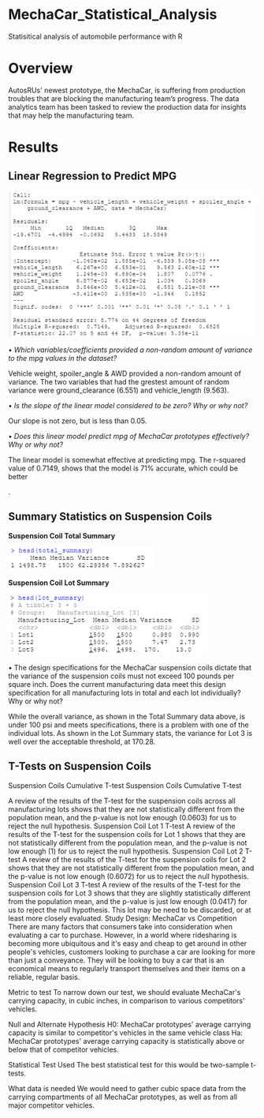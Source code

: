 # MechaCar_Statistical_Analysis
Statisitical analysis of automobile performance with R

# Overview
AutosRUs' newest prototype, the MechaCar, is suffering from production troubles that are blocking the manufacturing team’s progress. The data analytics team has been tasked to review the production data for insights that may help the manufacturing team.

# Results
## Linear Regression to Predict MPG

![linear_regression](Resources/linear_regression.png)

•	*Which variables/coefficients provided a non-random amount of variance to the mpg values in the dataset?*

Vehicle weight, spoiler_angle & AWD provided a non-random amount of variance. The two variables that had the grestest amount of random variance were ground_clearance (6.551) and vehicle_length (9.563).

•	*Is the slope of the linear model considered to be zero? Why or why not?*

Our slope is not zero, but is less than 0.05.

•	*Does this linear model predict mpg of MechaCar prototypes effectively? Why or why not?*

The linear model is somewhat effective at predicting mpg. The r-squared value of 0.7149, shows that the model is 71% accurate, which could be better

.
## Summary Statistics on Suspension Coils

**Suspension Coil Total Summary**

![total_summary](Resources/total_summary.png)


**Suspension Coil Lot Summary**

![lot_summary](Resources/lot_summary.png)


•	The design specifications for the MechaCar suspension coils dictate that the variance of the suspension coils must not exceed 100 pounds per square inch. Does the current manufacturing data meet this design specification for all manufacturing lots in total and each lot individually? Why or why not?

While the overall variance, as shown in the Total Summary data above, is under 100 psi and meets specifications, there is a problem with one of the individual lots. As shown in the Lot Summary stats, the variance for Lot 3 is well over the acceptable threshold, at 170.28.

## T-Tests on Suspension Coils
Suspension Coils Cumulative T-test Suspension Coils Cumulative T-test

A review of the results of the T-test for the suspension coils across all manufacturing lots shows that they are not statistically different from the population mean, and the p-value is not low enough (0.0603) for us to reject the null hypothesis. Suspension Coil Lot 1 T-test
A review of the results of the T-test for the suspension coils for Lot 1 shows that they are not statistically different from the population mean, and the p-value is not low enough (1) for us to reject the null hypothesis. Suspension Coil Lot 2 T-test
A review of the results of the T-test for the suspension coils for Lot 2 shows that they are not statistically different from the population mean, and the p-value is not low enough (0.6072) for us to reject the null hypothesis. Suspension Coil Lot 3 T-test
A review of the results of the T-test for the suspension coils for Lot 3 shows that they are slightly statistically different from the population mean, and the p-value is just low enough (0.0417) for us to reject the null hypothesis. This lot may be need to be discarded, or at least more closely evaluated.
Study Design: MechaCar vs Competition
There are many factors that consumers take into consideration when evaluating a car to purchase. However, in a world where ridesharing is becoming more ubiquitous and it's easy and cheap to get around in other people's vehicles, customers looking to purchase a car are looking for more than just a conveyance. They will be looking to buy a car that is an economical means to regularly transport themselves and their items on a reliable, regular basis.

Metric to test
To narrow down our test, we should evaluate MechaCar's carrying capacity, in cubic inches, in comparison to various competitors' vehicles.

Null and Alternate Hypothesis
H0: MechaCar prototypes' average carrying capacity is similar to competitor's vehicles in the same vehicle class Ha: MechaCar prototypes' average carrying capacity is statistically above or below that of competitor vehicles.

Statistical Test Used
The best statistical test for this would be two-sample t-tests.

What data is needed
We would need to gather cubic space data from the carrying compartments of all MechaCar prototypes, as well as from all major competitor vehicles.
